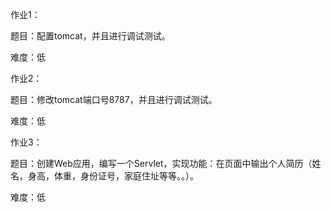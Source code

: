 作业1： 

 题目：配置tomcat，并且进行调试测试。 

 难度：低 



作业2： 

 题目：修改tomcat端口号8787，并且进行调试测试。 

 难度：低 





作业3： 

 题目：创建Web应用，编写一个Servlet，实现功能：在页面中输出个人简历（姓名，身高，体重，身份证号，家庭住址等等。。）。 

 难度：低 

 